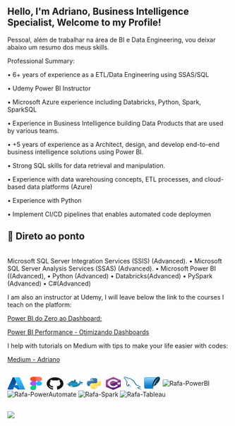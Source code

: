 ## Hello, I'm Adriano, Business Intelligence Specialist, Welcome to my Profile!

Pessoal, além de trabalhar na área de BI e Data Engineering, vou deixar abaixo um resumo dos meus skills.

Professional Summary:

• 6+ years of experience as a ETL/Data Engineering using SSAS/SQL

• Udemy Power BI Instructor

• Microsoft Azure experience including Databricks, Python, Spark, SparkSQL

• Experience in Business Intelligence building Data Products that are used by various 
teams.

• +5 years of experience as a Architect, design, and develop end-to-end business 
intelligence solutions using Power BI.

• Strong SQL skills for data retrieval and manipulation.

• Experience with data warehousing concepts, ETL processes, and cloud-based data 
platforms (Azure)

• Experience with Python

• Implement CI/CD pipelines that enables automated code deploymen

<a id="Top Skills"></a>
## 🚀 Direto ao ponto 

 <br/>
Microsoft SQL Server Integration 
Services (SSIS) (Advanced).
• Microsoft SQL Server Analysis 
Services (SSAS) (Advanced).
• Microsoft Power BI ((Advanced), 
• Python (Advanced)
• Databricks(Advanced)
• PySpark (Advanced)
• C#(Advanced)


I am also an instructor at Udemy, I will leave below the link to the courses I teach on the platform:

[Power BI do Zero ao Dashboard:](https://www.udemy.com/course/power-bi-do-zero-ao-dashboard/?referralCode=853E0BD6B568BA67A404)

[Power BI Performance - Otimizando Dashboards](https://www.udemy.com/course/power-bi-performance-otimizando-dashboards/?referralCode=CAFAA0371843F327C603)

I help with tutorials on Medium with tips to make your life easier with codes:

[Medium - Adriano](https://medium.com/@nanojau)

<div style="display: inline_block"><br>
  <img align="center" alt="Rafa-azure" height="30" width="40" src="https://raw.githubusercontent.com/devicons/devicon/master/icons/azure/azure-original.svg">
  <img align="center" alt="Rafa-Figma" height="30" width="40" src="https://raw.githubusercontent.com/devicons/devicon/master/icons/figma/figma-original.svg">
  <img align="center" alt="Rafa-Github" height="30" width="40" src="https://raw.githubusercontent.com/devicons/devicon/master/icons/github/github-original.svg">
  <img align="center" alt="Rafa-Docker" height="30" width="40" src="https://raw.githubusercontent.com/devicons/devicon/master/icons/docker/docker-original.svg">
  <img align="center" alt="Rafa-Python" height="30" width="40" src="https://raw.githubusercontent.com/devicons/devicon/master/icons/python/python-original.svg">
  <img align="center" alt="Rafa-Csharp" height="30" width="40" src="https://raw.githubusercontent.com/devicons/devicon/master/icons/csharp/csharp-original.svg">
  <img align="center" alt="Rafa-Mysql" height="30" width="40" src="https://raw.githubusercontent.com/devicons/devicon/master/icons/mysql/mysql-original.svg">
  <img align="center" alt="Rafa-Sqlite" height="30" width="40" src="https://raw.githubusercontent.com/devicons/devicon/master/icons/sqlite/sqlite-original.svg">
  <img align="center" alt="Rafa-PowerBI" height="30" width="40" src="https://github.com/microsoft/PowerBI-Icons/blob/main/PNG/Power-BI.png">
  <img align="center" alt="Rafa-PowerAutomate" height="30" width="40" src="https://github.com/microsoft/PowerBI-Icons/blob/main/PNG/Power-Automate-Colored.png">
  <img align="center" alt="Rafa-Spark" height="30" width="40" src="https://spark.apache.org/images/spark-logo-back.png">
  <img align="center" alt="Rafa-Tableau" height="30" width="40" src="https://spark.apache.org/images/tableau-logo-tableau-software.png">
  
</div>
  
  ##
 
<div> 
  <a href="[www.linkedin.com/in/adriano-firmino-pereira-41272a30](https://www.linkedin.com/in/adriano-firmino-pereira-41272a30/)" target="_blank"><img src="https://img.shields.io/badge/-LinkedIn-%230077B5?style=for-the-badge&logo=linkedin&logoColor=white" target="_blank"></a> 
  
</div>
